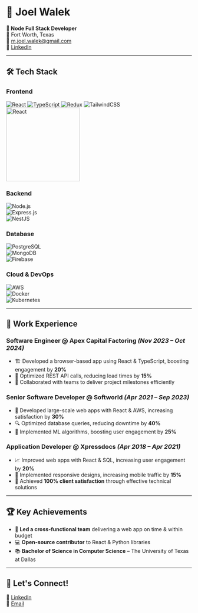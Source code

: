 # 📌 Joel Walek  
**🚀 Node Full Stack Developer**  
📍 Fort Worth, Texas  
📧 [m.joel.walek@gmail.com](mailto:m.joel.walek@gmail.com)  
🔗 [LinkedIn](https://www.linkedin.com/in/joel-walek-3ba759337/)  

---

## 🛠 Tech Stack  

### **Frontend**  
![React](https://img.shields.io/badge/-React-61DAFB?logo=react&logoColor=white&style=flat-square)  ![TypeScript](https://img.shields.io/badge/-TypeScript-3178C6?logo=typescript&logoColor=white&style=flat-square)  ![Redux](https://img.shields.io/badge/-Redux-764ABC?logo=redux&logoColor=white&style=flat-square)  ![TailwindCSS](https://img.shields.io/badge/-TailwindCSS-06B6D4?logo=tailwindcss&logoColor=white&style=flat-square)  <img src="https://img.shields.io/badge/-React-61DAFB?logo=react&logoColor=white&style=flat-square" alt="React" style="width:200px;"/>

### **Backend**  
![Node.js](https://img.shields.io/badge/-Node.js-339933?logo=node.js&logoColor=white&style=flat-square)  
![Express.js](https://img.shields.io/badge/-Express.js-000000?logo=express&logoColor=white&style=flat-square)  
![NestJS](https://img.shields.io/badge/-NestJS-E0234E?logo=nestjs&logoColor=white&style=flat-square)  

### **Database**  
![PostgreSQL](https://img.shields.io/badge/-PostgreSQL-336791?logo=postgresql&logoColor=white&style=flat-square)  
![MongoDB](https://img.shields.io/badge/-MongoDB-47A248?logo=mongodb&logoColor=white&style=flat-square)  
![Firebase](https://img.shields.io/badge/-Firebase-FFCA28?logo=firebase&logoColor=white&style=flat-square)  

### **Cloud & DevOps**  
![AWS](https://img.shields.io/badge/-AWS-FF9900?logo=amazonaws&logoColor=white&style=flat-square)  
![Docker](https://img.shields.io/badge/-Docker-2496ED?logo=docker&logoColor=white&style=flat-square)  
![Kubernetes](https://img.shields.io/badge/-Kubernetes-326CE5?logo=kubernetes&logoColor=white&style=flat-square)  

---

## 💼 Work Experience  

### **Software Engineer @ Apex Capital Factoring** *(Nov 2023 – Oct 2024)*  
- 🏗 Developed a browser-based app using React & TypeScript, boosting engagement by **20%**  
- 🚀 Optimized REST API calls, reducing load times by **15%**  
- 🤝 Collaborated with teams to deliver project milestones efficiently  

### **Senior Software Developer @ Softworld** *(Apr 2021 – Sep 2023)*  
- 🎯 Developed large-scale web apps with React & AWS, increasing satisfaction by **30%**  
- 🔍 Optimized database queries, reducing downtime by **40%**  
- 🧠 Implemented ML algorithms, boosting user engagement by **25%**  

### **Application Developer @ Xpressdocs** *(Apr 2018 – Apr 2021)*  
- 📈 Improved web apps with React & SQL, increasing user engagement by **20%**  
- 📱 Implemented responsive designs, increasing mobile traffic by **15%**  
- 🌟 Achieved **100% client satisfaction** through effective technical solutions  

---

## 🏆 Key Achievements  
- 🏅 **Led a cross-functional team** delivering a web app on time & within budget  
- 💻 **Open-source contributor** to React & Python libraries  
- 📚 **Bachelor of Science in Computer Science** – The University of Texas at Dallas  

---

## 🚀 Let's Connect!  
💼 [LinkedIn](https://www.linkedin.com/in/joel-walek-3ba759337/)  
📧 [Email](mailto:m.joel.walek@gmail.com)  
